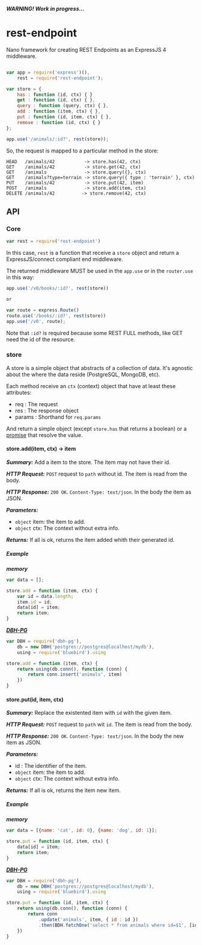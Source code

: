 ***WARNING! Work in progress...***

rest-endpoint
=============

Nano framework for creating REST Endpoints as an ExpressJS 4 middleware.

```javascript

var app = require('express')(),
    rest = require('rest-endpoint');

var store = {
    has : function (id, ctx) { }
    get : function (id, ctx) { },
    query : function (query, ctx) { },
    add : function (item, ctx) { },
    put : function (id, item, ctx) { },
    remove : function (id, ctx) { }
};

app.use('/animals/:id?', rest(store));

```

So, the request is mapped to a particular method in the store:

```
HEAD   /animals/42           -> store.has(42, ctx)
GET    /animals/42           -> store.get(42, ctx)
GET    /animals              -> store.query({}, ctx)
GET    /animals?type=terrain -> store.query({ type : 'terrain' }, ctx)
PUT    /animals/42           -> store.put(42, item)
POST   /animals              -> store.add(item, ctx)
DELETE /animals/42          -> store.remove(42, ctx)
```

## API

### Core

```javascript
var rest = require('rest-endpoint')
```
In this case, ```rest``` is a function that receive a ```store``` object
and return a ExpressJS/connect compliant end middleware.

The returned middleware MUST be used in the ```app.use``` or in the ```router.use```
in this way:

```javascript
app.use('/v0/books/:id?', rest(store))

or

var route = express.Route()
route.use('/books/:id?', rest(store))
app.use('/v0', route);
```

Note that ```:id?``` is required because some REST FULL methods, like GET need the id of
the resource.

### store

A store is a simple object that abstracts of a collection of data. It's agnostic about the
where the data reside (PostgreSQL, MongoDB, etc).

Each method receive an ```ctx``` (context) object that have at least these attributes:
* req : The request
* res : The response object
* params : Shorthand for ```req.params```

And return a simple object (except ```store.has``` that returns a boolean) or a
[promise](https://github.com/petkaantonov/bluebird#what-are-promises-and-why-should-i-use-them) that resolve the value.

#### store.add(item, ctx) -> item
***Summary:***
Add a item to the store. The item may not have their id.

***HTTP Request:***
```POST``` request to ```path``` without id. The item is read from the body.

***HTTP Response:***
```200 OK```. ```Content-Type: text/json```. In the body the item as JSON.

***Parameters:***
* ```object``` item: the item to add.
* ```object``` ctx: The context without extra info.

***Returns:***
If all is ok, returns the item added whith their generated id.

##### Example
***memory***
```javascript
var data = [];

store.add = function (item, ctx) {
    var id = data.length;
    item.id = id;
    data[id] = item;
    return item;
}
```
***[DBH-PG](https://github.com/sapienlab/dbh-pg)***
```javascript
var DBH = require('dbh-pg'),
    db = new DBH('postgres://postgres@localhost/mydb'),
    using = require('bluebird').using

store.add = function (item, ctx) {
    return using(db.conn(), function (conn) {
        return conn.insert('animals', item)
    })
}
```
#### store.put(id, item, ctx)
***Summary:***
Replace the existented item with ```id``` with the given item.

***HTTP Request:***
```POST``` request to ```path``` wit ```id```. The item is read from the body.

***HTTP Response:***
```200 OK```. ```Content-Type: text/json```. In the body the new item as JSON.

***Parameters:***
* id : The identifier of the item.
* ```object``` item: the item to add.
* ```object``` ctx: The context without extra info.

***Returns:***
If all is ok, returns the item new item.

##### Example
***memory***
```javascript
var data = [{name: 'cat', id: 0}, {name: 'dog', id: 1}];

store.put = function (id, item, ctx) {
    data[id] = item;
    return item;
}
```
***[DBH-PG](https://github.com/sapienlab/dbh-pg)***
```javascript
var DBH = require('dbh-pg'),
    db = new DBH('postgres://postgres@localhost/mydb'),
    using = require('bluebird').using

store.put = function (id, item, ctx) {
    return using(db.conn(), function (conn) {
        return conn
            .update('animals', item, { id : id })
            .then(BDH.fetchOne('select * from animals where id=$1', [id]))
    })
}
```